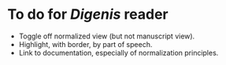 # To do for *Digenis* reader

* Toggle off normalized view (but not manuscript view).
* Highlight, with border, by part of speech.
* Link to documentation, especially of normalization principles.